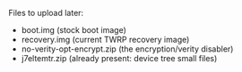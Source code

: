 Files to upload later:
- boot.img (stock boot image)
- recovery.img (current TWRP recovery image)
- no-verity-opt-encrypt.zip (the encryption/verity disabler)
- j7eltemtr.zip (already present: device tree small files)
